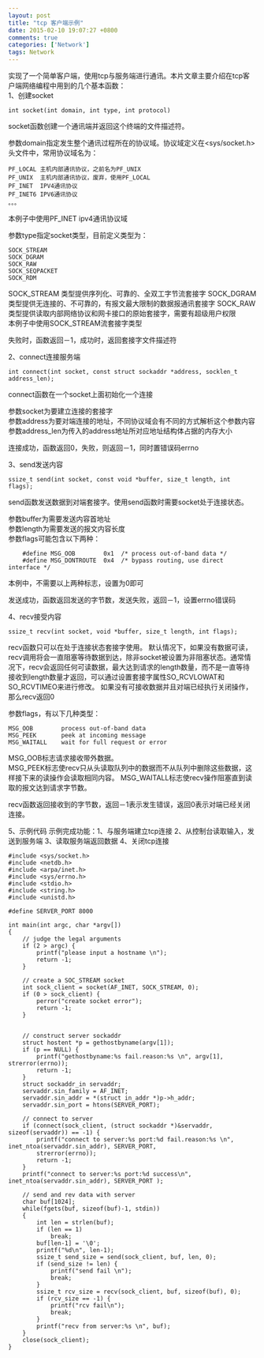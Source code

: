 ```yaml
---
layout: post
title: "tcp 客户端示例"
date: 2015-02-10 19:07:27 +0800
comments: true
categories: ['Network']
tags: Network
---
```

实现了一个简单客户端，使用tcp与服务端进行通讯。本片文章主要介绍在tcp客户端网络编程中用到的几个基本函数：  
1、创建socket
  
	int socket(int domain, int type, int protocol)
socket函数创建一个通讯端并返回这个终端的文件描述符。  

参数domain指定发生整个通讯过程所在的协议域。协议域定义在<sys/socket.h>头文件中，常用协议域名为：
	
	PF_LOCAL 主机内部通讯协议，之前名为PF_UNIX
	PF_UNIX  主机内部通讯协议，废弃，使用PF_LOCAL
	PF_INET  IPV4通讯协议
	PF_INET6 IPV6通讯协议
	。。。
本例子中使用PF_INET ipv4通讯协议域  

参数type指定socket类型，目前定义类型为：  
	
	SOCK_STREAM									     
	SOCK_DGRAM
	SOCK_RAW
	SOCK_SEQPACKET
	SOCK_RDM
SOCK_STREAM 类型提供序列化、可靠的、全双工字节流套接字
SOCK_DGRAM 类型提供无连接的、不可靠的，有报文最大限制的数据报通讯套接字
SOCK_RAW 类型提供读取内部网络协议和网卡接口的原始套接字，需要有超级用户权限  
本例子中使用SOCK_STREAM流套接字类型  

失败时，函数返回－1，成功时，返回套接字文件描述符  

2、connect连接服务端  

	int connect(int socket, const struct sockaddr *address, socklen_t address_len);
connect函数在一个socket上面初始化一个连接

参数socket为要建立连接的套接字  
参数address为要对端连接的地址，不同协议域会有不同的方式解析这个参数内容
参数address_len为传入的address地址所对应地址结构体占据的内存大小

连接成功，函数返回0，失败，则返回－1，同时置错误码errno

<!-- more --> 

3、send发送内容

	ssize_t send(int socket, const void *buffer, size_t length, int flags);

send函数发送数据到对端套接字。使用send函数时需要socket处于连接状态。  

参数buffer为需要发送内容首地址  
参数length为需要发送的报文内容长度  
参数flags可能包含以下两种：  
		
		#define MSG_OOB        0x1  /* process out-of-band data */
    	#define MSG_DONTROUTE  0x4  /* bypass routing, use direct interface */
本例中，不需要以上两种标志，设置为0即可

发送成功，函数返回发送的字节数，发送失败，返回－1，设置errno错误码

4、recv接受内容  

	ssize_t recv(int socket, void *buffer, size_t length, int flags);
	
recv函数只可以在处于连接状态套接字使用。
默认情况下，如果没有数据可读，recv调用将会一直阻塞等待数据到达，除非socket被设置为非阻塞状态。通常情况下，recv会返回任何可读数据，最大达到请求的length数量，而不是一直等待接收到length数量才返回，可以通过设置套接字属性SO_RCVLOWAT和SO_RCVTIMEO来进行修改。
如果没有可接收数据并且对端已经执行关闭操作，那么recv返回0

参数flags，有以下几种类型：  
	
	MSG_OOB        process out-of-band data
    MSG_PEEK       peek at incoming message
    MSG_WAITALL    wait for full request or error
MSG_OOB标志请求接收带外数据。  
MSG_PEEK标志使recv只从头读取队列中的数据而不从队列中删除这些数据，这样接下来的读操作会读取相同内容。
MSG_WAITALL标志使recv操作阻塞直到读取的报文达到请求字节数。

recv函数返回接收到的字节数，返回－1表示发生错误，返回0表示对端已经关闭连接。

5、示例代码
示例完成功能：1、与服务端建立tcp连接 2、从控制台读取输入，发送到服务端 3、读取服务端返回数据 4、关闭tcp连接	

	#include <sys/socket.h>
	#include <netdb.h>
	#include <arpa/inet.h>
	#include <sys/errno.h>
	#include <stdio.h>
	#include <string.h>
	#include <unistd.h>

	#define SERVER_PORT 8000

	int main(int argc, char *argv[])
	{
		// judge the legal arguments
		if (2 > argc) {
			printf("please input a hostname \n");
			return -1;
		}

		// create a SOC_STREAM socket
		int sock_client = socket(AF_INET, SOCK_STREAM, 0);
		if (0 > sock_client) {
			perror("create socket error");
			return -1;
		}


		// construct server sockaddr
		struct hostent *p = gethostbyname(argv[1]);
		if (p == NULL) {
			printf("gethostbyname:%s fail.reason:%s \n", argv[1], strerror(errno));
			return -1;
		}
		struct sockaddr_in servaddr;
		servaddr.sin_family = AF_INET;
		servaddr.sin_addr = *(struct in_addr *)p->h_addr;
		servaddr.sin_port = htons(SERVER_PORT);

		// connect to server
		if (connect(sock_client, (struct sockaddr *)&servaddr, sizeof(servaddr)) == -1) {
			printf("connect to server:%s port:%d fail.reason:%s \n", inet_ntoa(servaddr.sin_addr), SERVER_PORT,
			strerror(errno));
			return -1;
		}
		printf("connect to server:%s port:%d success\n", inet_ntoa(servaddr.sin_addr), SERVER_PORT );

		// send and rev data with server
		char buf[1024];
		while(fgets(buf, sizeof(buf)-1,	stdin))
		{
			int len = strlen(buf);
			if (len == 1)
		  		break;
			buf[len-1] = '\0';
			printf("%d\n", len-1);
			ssize_t send_size = send(sock_client, buf, len, 0);
			if (send_size != len) {
				printf("send fail \n");
				break;
			}
			ssize_t rcv_size = recv(sock_client, buf, sizeof(buf), 0);
			if (rcv_size == -1) {
				printf("rcv fail\n");
				break;
			}
			printf("recv from server:%s \n", buf);
		}
		close(sock_client);
	}	


